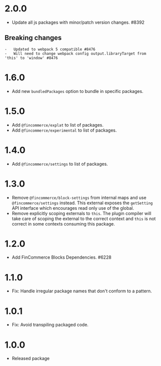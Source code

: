 # 2.0.0

-   Update all js packages with minor/patch version changes. #8392

## Breaking changes

    -   Updated to webpack 5 compatible #8476
    -   Will need to change webpack config output.libraryTarget from 'this' to 'window' #8476

# 1.6.0

-   Add new `bundledPackages` option to bundle in specific packages.

# 1.5.0

-   Add `@fincommerce/explat` to list of packages.
-   Add `@fincommerce/experimental` to list of packages.

# 1.4.0

-   Add `@fincommerce/settings` to list of packages.

# 1.3.0

-   Remove `@fincommerce/block-settings` from internal maps and use `@fincommerce/settings` instead. This external exposes the `getSetting` API interface which encourages read only use of the global.
-   Remove explicitly scoping externals to `this`. The plugin compiler will take care of scoping the external to the correct context and `this` is not correct in some contexts consuming this package.

# 1.2.0

-   Add FinCommerce Blocks Dependencies. #6228

# 1.1.0

-   Fix: Handle irregular package names that don't conform to a pattern.

# 1.0.1

-   Fix: Avoid transpiling packaged code.

# 1.0.0

-   Released package
